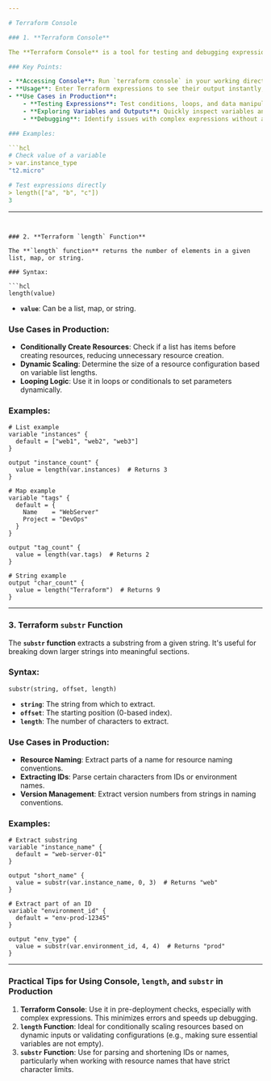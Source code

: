 ```yaml
---

# Terraform Console

### 1. **Terraform Console**

The **Terraform Console** is a tool for testing and debugging expressions within the Terraform environment. It is helpful for verifying configurations, experimenting with functions, and exploring variables, outputs, or complex expressions without applying changes to infrastructure.

### Key Points:

- **Accessing Console**: Run `terraform console` in your working directory with a valid state file. It opens an interactive session.
- **Usage**: Enter Terraform expressions to see their output instantly, which helps in verifying logic.
- **Use Cases in Production**:
    - **Testing Expressions**: Test conditions, loops, and data manipulations before applying them to production.
    - **Exploring Variables and Outputs**: Quickly inspect variables and outputs from your configuration files.
    - **Debugging**: Identify issues with complex expressions without affecting infrastructure.

### Examples:

```hcl
# Check value of a variable
> var.instance_type
"t2.micro"

# Test expressions directly
> length(["a", "b", "c"])
3

```

---
```


### 2. **Terraform `length` Function**

The **`length` function** returns the number of elements in a given list, map, or string.

### Syntax:

```hcl
length(value)

```

- **`value`**: Can be a list, map, or string.

### Use Cases in Production:

- **Conditionally Create Resources**: Check if a list has items before creating resources, reducing unnecessary resource creation.
- **Dynamic Scaling**: Determine the size of a resource configuration based on variable list lengths.
- **Looping Logic**: Use it in loops or conditionals to set parameters dynamically.

### Examples:

```hcl
# List example
variable "instances" {
  default = ["web1", "web2", "web3"]
}

output "instance_count" {
  value = length(var.instances)  # Returns 3
}

# Map example
variable "tags" {
  default = {
    Name    = "WebServer"
    Project = "DevOps"
  }
}

output "tag_count" {
  value = length(var.tags)  # Returns 2
}

# String example
output "char_count" {
  value = length("Terraform")  # Returns 9
}

```

---

### 3. **Terraform `substr` Function**

The **`substr` function** extracts a substring from a given string. It's useful for breaking down larger strings into meaningful sections.

### Syntax:

```hcl
substr(string, offset, length)

```

- **`string`**: The string from which to extract.
- **`offset`**: The starting position (0-based index).
- **`length`**: The number of characters to extract.

### Use Cases in Production:

- **Resource Naming**: Extract parts of a name for resource naming conventions.
- **Extracting IDs**: Parse certain characters from IDs or environment names.
- **Version Management**: Extract version numbers from strings in naming conventions.

### Examples:

```hcl
# Extract substring
variable "instance_name" {
  default = "web-server-01"
}

output "short_name" {
  value = substr(var.instance_name, 0, 3)  # Returns "web"
}

# Extract part of an ID
variable "environment_id" {
  default = "env-prod-12345"
}

output "env_type" {
  value = substr(var.environment_id, 4, 4)  # Returns "prod"
}

```

---

### Practical Tips for Using Console, `length`, and `substr` in Production

1. **Terraform Console**: Use it in pre-deployment checks, especially with complex expressions. This minimizes errors and speeds up debugging.
2. **`length` Function**: Ideal for conditionally scaling resources based on dynamic inputs or validating configurations (e.g., making sure essential variables are not empty).
3. **`substr` Function**: Use for parsing and shortening IDs or names, particularly when working with resource names that have strict character limits.